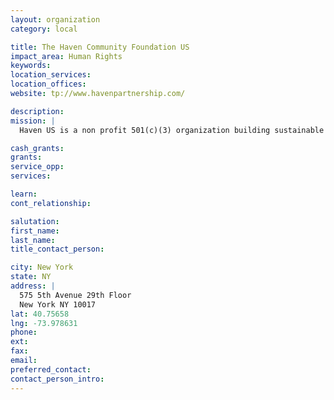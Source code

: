 ```yaml
---
layout: organization
category: local

title: The Haven Community Foundation US
impact_area: Human Rights
keywords: 
location_services: 
location_offices: 
website: tp://www.havenpartnership.com/

description: 
mission: |
  Haven US is a non profit 501(c)(3) organization building sustainable communities in Haiti through housing,training,&community development.

cash_grants: 
grants: 
service_opp: 
services: 

learn: 
cont_relationship: 

salutation: 
first_name: 
last_name: 
title_contact_person: 

city: New York
state: NY
address: |
  575 5th Avenue 29th Floor  
  New York NY 10017
lat: 40.75658
lng: -73.978631
phone: 
ext: 
fax: 
email: 
preferred_contact: 
contact_person_intro: 
---
```

